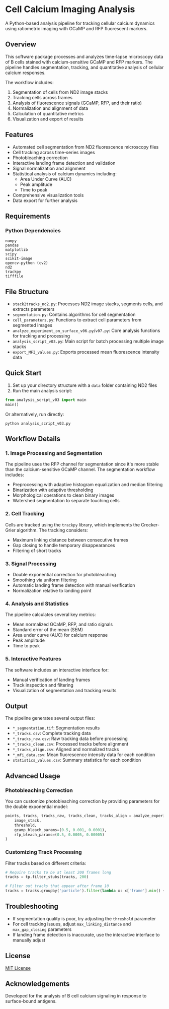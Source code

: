 # Cell Calcium Imaging Analysis

A Python-based analysis pipeline for tracking cellular calcium dynamics using ratiometric imaging with GCaMP and RFP fluorescent markers.

## Overview

This software package processes and analyzes time-lapse microscopy data of B cells stained with calcium-sensitive GCaMP and RFP markers. The pipeline handles segmentation, tracking, and quantitative analysis of cellular calcium responses.

The workflow includes:

1. Segmentation of cells from ND2 image stacks
2. Tracking cells across frames
3. Analysis of fluorescence signals (GCaMP, RFP, and their ratio)
4. Normalization and alignment of data
5. Calculation of quantitative metrics
6. Visualization and export of results

## Features

- Automated cell segmentation from ND2 fluorescence microscopy files
- Cell tracking across time-series images
- Photobleaching correction
- Interactive landing frame detection and validation
- Signal normalization and alignment
- Statistical analysis of calcium dynamics including:
  - Area Under Curve (AUC)
  - Peak amplitude
  - Time to peak
- Comprehensive visualization tools
- Data export for further analysis

## Requirements

### Python Dependencies

```
numpy
pandas
matplotlib
scipy
scikit-image
opencv-python (cv2)
nd2
trackpy
tifffile
```

## File Structure

- `stack2tracks_nd2.py`: Processes ND2 image stacks, segments cells, and extracts parameters
- `segmentation.py`: Contains algorithms for cell segmentation
- `cell_parameters.py`: Functions to extract cell parameters from segmented images
- `analyze_experiment_on_surface_v06.py`/`v07.py`: Core analysis functions for tracking and processing
- `analysis_script_v03.py`: Main script for batch processing multiple image stacks
- `export_MFI_values.py`: Exports processed mean fluorescence intensity data

## Quick Start

1. Set up your directory structure with a `data` folder containing ND2 files
2. Run the main analysis script:

```python
from analysis_script_v03 import main
main()
```

Or alternatively, run directly:

```
python analysis_script_v03.py
```

## Workflow Details

### 1. Image Processing and Segmentation

The pipeline uses the RFP channel for segmentation since it's more stable than the calcium-sensitive GCaMP channel. The segmentation workflow includes:

- Preprocessing with adaptive histogram equalization and median filtering
- Binarization with adaptive thresholding
- Morphological operations to clean binary images
- Watershed segmentation to separate touching cells

### 2. Cell Tracking

Cells are tracked using the `trackpy` library, which implements the Crocker-Grier algorithm. The tracking considers:

- Maximum linking distance between consecutive frames
- Gap closing to handle temporary disappearances
- Filtering of short tracks

### 3. Signal Processing

- Double exponential correction for photobleaching
- Smoothing via uniform filtering
- Automatic landing frame detection with manual verification
- Normalization relative to landing point

### 4. Analysis and Statistics

The pipeline calculates several key metrics:

- Mean normalized GCaMP, RFP, and ratio signals
- Standard error of the mean (SEM)
- Area under curve (AUC) for calcium response
- Peak amplitude
- Time to peak

### 5. Interactive Features

The software includes an interactive interface for:

- Manual verification of landing frames
- Track inspection and filtering
- Visualization of segmentation and tracking results

## Output

The pipeline generates several output files:

- `*_segmentation.tif`: Segmentation results
- `*_tracks.csv`: Complete tracking data
- `*_tracks_raw.csv`: Raw tracking data before processing
- `*_tracks_clean.csv`: Processed tracks before alignment
- `*_tracks_align.csv`: Aligned and normalized tracks
- `*_mfi_data.csv`: Mean fluorescence intensity data for each condition
- `statistics_values.csv`: Summary statistics for each condition

## Advanced Usage

### Photobleaching Correction

You can customize photobleaching correction by providing parameters for the double exponential model:

```python
points, tracks, tracks_raw, tracks_clean, tracks_align = analyze_experiment_on_surface(
    image_stack, 
    threshold,
    gcamp_bleach_params=(0.5, 0.001, 0.0001), 
    rfp_bleach_params=(0.5, 0.0005, 0.00005)
)
```

### Customizing Track Processing

Filter tracks based on different criteria:

```python
# Require tracks to be at least 200 frames long
tracks = tp.filter_stubs(tracks, 200)

# Filter out tracks that appear after frame 10
tracks = tracks.groupby('particle').filter(lambda x: x['frame'].min() < 10)
```

## Troubleshooting

- If segmentation quality is poor, try adjusting the `threshold` parameter
- For cell tracking issues, adjust `max_linking_distance` and `max_gap_closing` parameters
- If landing frame detection is inaccurate, use the interactive interface to manually adjust

## License

[MIT License](LICENSE)

## Acknowledgements

Developed for the analysis of B cell calcium signaling in response to surface-bound antigens.
